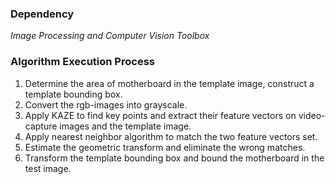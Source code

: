 ### Dependency
*Image Processing and Computer Vision Toolbox*

### Algorithm Execution Process
1.	Determine the area of motherboard in the template image, construct a template bounding box.
2.	Convert the rgb-images into grayscale.
3.	Apply KAZE to find key points and extract their feature vectors on video-capture images and the template image.
4.	Apply nearest neighbor algorithm to match the two feature vectors set. 
5.	Estimate the geometric transform and eliminate the wrong matches.
6.	Transform the template bounding box and bound the motherboard in the test image.
